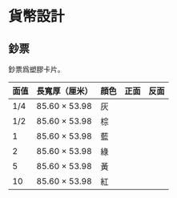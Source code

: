 # 貨幣設計

## 鈔票
鈔票爲塑膠卡片。

|面值|長寬厚（厘米）|顔色|正面|反面
|-|-|-|-|-
|1/4|85.60 × 53.98|灰
|1/2|85.60 × 53.98|棕
|1|85.60 × 53.98|藍
|2|85.60 × 53.98|綠
|5|85.60 × 53.98|黃
|10|85.60 × 53.98|紅
